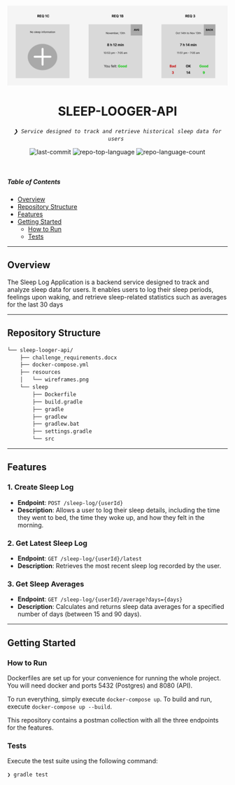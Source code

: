 ![plot](./resources/wireframes.png)

<p align="center">
    <h1 align="center">SLEEP-LOOGER-API</h1>
</p>
<p align="center">
    <em><code>❯ Service designed to track and retrieve historical sleep data for users </code></em>
</p>
<p align="center">
	<img src="https://img.shields.io/github/last-commit/brunocordeiro180/sleep-looger-api?style=default&logo=git&logoColor=white&color=0080ff" alt="last-commit">
	<img src="https://img.shields.io/github/languages/top/brunocordeiro180/sleep-looger-api?style=default&color=0080ff" alt="repo-top-language">
	<img src="https://img.shields.io/github/languages/count/brunocordeiro180/sleep-looger-api?style=default&color=0080ff" alt="repo-language-count">
</p>

<br>

#####  Table of Contents

- [ Overview](#-overview)
- [ Repository Structure](#-repository-structure)
- [ Features](#-features)
- [ Getting Started](#-getting-started)
    - [ How to Run](#-how-to-run)
    - [ Tests](#-tests)

---

##  Overview

The Sleep Log Application is a backend service designed to track and analyze sleep data for users. It enables users to log their sleep periods, feelings upon waking, and retrieve sleep-related statistics such as averages for the last 30 days

---

##  Repository Structure

```sh
└── sleep-looger-api/
    ├── challenge_requirements.docx
    ├── docker-compose.yml
    ├── resources
    │   └── wireframes.png
    └── sleep
        ├── Dockerfile
        ├── build.gradle
        ├── gradle
        ├── gradlew
        ├── gradlew.bat
        ├── settings.gradle
        └── src
```
---

##  Features

### 1. **Create Sleep Log**
   - **Endpoint**: `POST /sleep-log/{userId}`
   - **Description**: Allows a user to log their sleep details, including the time they went to bed, the time they woke up, and how they felt in the morning.

### 2. **Get Latest Sleep Log**
   - **Endpoint**: `GET /sleep-log/{userId}/latest`
   - **Description**: Retrieves the most recent sleep log recorded by the user.

### 3. **Get Sleep Averages**
   - **Endpoint**: `GET /sleep-log/{userId}/average?days={days}`
   - **Description**: Calculates and returns sleep data averages for a specified number of days (between 15 and 90 days).
---

##  Getting Started

### How to Run

Dockerfiles are set up for your convenience for running the whole project. You will need docker and ports 5432 (Postgres) and 8080 (API).

To run everything, simply execute `docker-compose up`. To build and run, execute `docker-compose up --build`.

This repository contains a postman collection with all the three endpoints for the features.

###  Tests

Execute the test suite using the following command:

```sh
❯ gradle test
```
